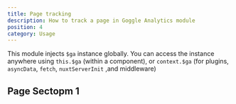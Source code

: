 ```yaml
---
title: Page tracking
description: How to track a page in Goggle Analytics module
position: 4
category: Usage
---
```


This module injects `$ga` instance globally. You can access the instance anywhere using `this.$ga` (within a component), or `context.$ga` (for plugins, `asyncData`, `fetch`, `nuxtServerInit` ,and middleware)

<!-- Start writing anything using Markdown -->

## Page Sectopm 1

